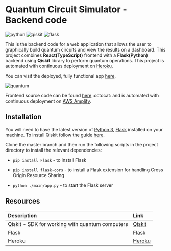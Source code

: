# Quantum Circuit Simulator - Backend code

![python](https://img.shields.io/badge/-Python-3776AB?style=flat-square&logo=python&logoColor=white)
![qiskit](https://img.shields.io/badge/-Qiskit-3776AB?style=flat-square&logo=python&logoColor=white)
![flask](https://img.shields.io/badge/-Flask-000000?style=flat-square&logo=Flask&logoColor=white)

This is the backend code for a web application that allows the user to graphically build quantum circuits and view the results on a dashboard. This project combines **React(TypeScript)** frontend with a **Flask(Python)** backend using **Qiskit** library to perform quantum operations. This project is automated with continuous deployment on [Heroku](https://www.heroku.com/).

You can visit the deployed, fully functional app [here](https://master.d3vhvy7iyx12n.amplifyapp.com/).

![quantum](https://general-gif-bucket.s3.eu-west-2.amazonaws.com/quantum.gif)

Frontend source code can be found [here](https://github.com/XandraV/quantum-circuit-simulator) :octocat: and is automated with continuous deployment on [AWS Amplify](https://aws.amazon.com/amplify/).

## Installation

You will need to have the latest version of [Python 3](https://www.python.org/downloads/), [Flask](https://flask.palletsprojects.com/en/1.1.x/installation/) installed on your machine. To install Qiskit follow the guide [here](https://qiskit.org/documentation/install.html).

Clone the master branch and then run the following scripts in the project directory to install the relevant dependencies:
- `pip install Flask` - to install Flask

- `pip install flask-cors` - to install a Flask extension for handling Cross Origin Resource Sharing

- `python ./main/app.py` - to start the Flask server


## Resources

| Description                                                        | Link                                                                      |
| :----------------------------------------------------------------- | :------------------------------------------------------------------------ |
| Qiskit - SDK for working with quantum computers| [Qiskit](https://qiskit.org) |
| Flask           | [Flask](https://flask.palletsprojects.com/en/1.1.x/installation/)|
|Heroku |  [Heroku](https://www.heroku.com/)
